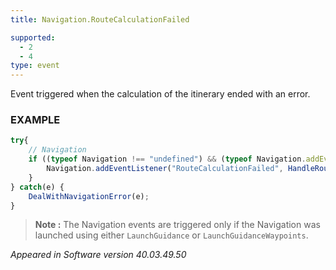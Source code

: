 ```yaml
---
title: Navigation.RouteCalculationFailed

supported:
  - 2
  - 4
type: event
---
```

Event triggered when the calculation of the itinerary ended with an error.

### EXAMPLE

```javascript
try{	
	// Navigation
	if ((typeof Navigation !== "undefined") && (typeof Navigation.addEventListener !== "undefined")) {
		Navigation.addEventListener("RouteCalculationFailed", HandleRouteFailure());
	}
} catch(e) {
	DealWithNavigationError(e);
}
```

>**Note :** The Navigation events are triggered only if the Navigation was launched using either `LaunchGuidance` or `LaunchGuidanceWaypoints`.

*Appeared in Software version 40.03.49.50*